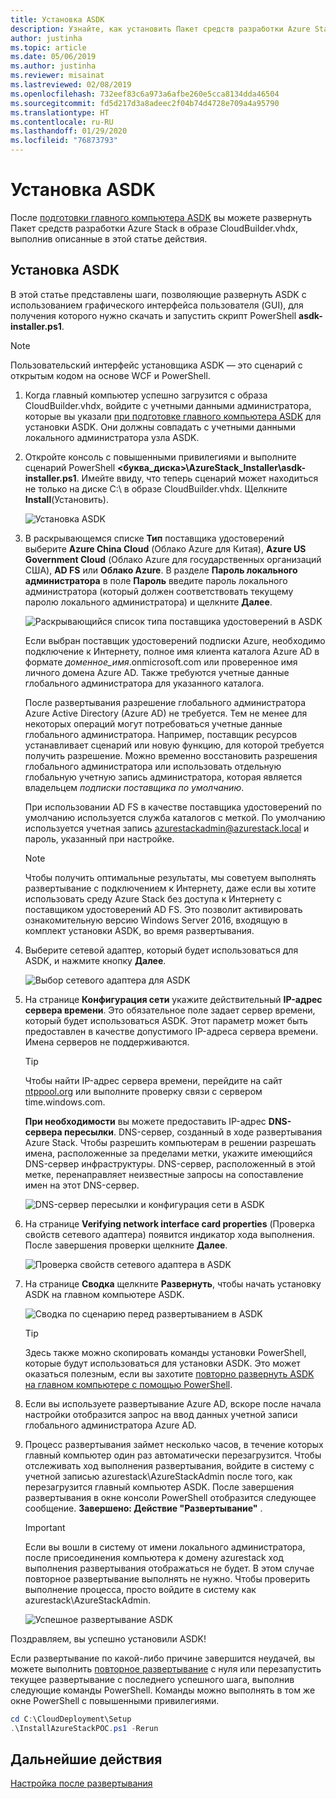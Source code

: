 ```yaml
---
title: Установка ASDK
description: Узнайте, как установить Пакет средств разработки Azure Stack (ASDK).
author: justinha
ms.topic: article
ms.date: 05/06/2019
ms.author: justinha
ms.reviewer: misainat
ms.lastreviewed: 02/08/2019
ms.openlocfilehash: 732eef83c6a973a6afbe260e5cca8134dda46504
ms.sourcegitcommit: fd5d217d3a8adeec2f04b74d4728e709a4a95790
ms.translationtype: HT
ms.contentlocale: ru-RU
ms.lasthandoff: 01/29/2020
ms.locfileid: "76873793"
---
```

# <a name="install-the-asdk"></a>Установка ASDK
После [подготовки главного компьютера ASDK](asdk-prepare-host.md) вы можете развернуть Пакет средств разработки Azure Stack в образе CloudBuilder.vhdx, выполнив описанные в этой статье действия.

## <a name="install-the-asdk"></a>Установка ASDK
В этой статье представлены шаги, позволяющие развернуть ASDK с использованием графического интерфейса пользователя (GUI), для получения которого нужно скачать и запустить скрипт PowerShell **asdk-installer.ps1**.

> [!NOTE]
> Пользовательский интерфейс установщика ASDK — это сценарий с открытым кодом на основе WCF и PowerShell.


1. Когда главный компьютер успешно загрузится с образа CloudBuilder.vhdx, войдите с учетными данными администратора, которые вы указали [при подготовке главного компьютера ASDK](asdk-prepare-host.md) для установки ASDK. Они должны совпадать с учетными данными локального администратора узла ASDK.
2. Откройте консоль с повышенными привилегиями и выполните сценарий PowerShell **&lt;буква_диска>\AzureStack_Installer\asdk-installer.ps1**. Имейте ввиду, что теперь сценарий может находиться не только на диске C:\ в образе CloudBuilder.vhdx. Щелкните **Install**(Установить).

    ![Установка ASDK](media/asdk-install/1.PNG) 

3. В раскрывающемся списке **Тип** поставщика удостоверений выберите **Azure China Cloud** (Облако Azure для Китая), **Azure US Government Cloud** (Облако Azure для государственных организаций США), **AD FS** или **Облако Azure**. В разделе **Пароль локального администратора** в поле **Пароль** введите пароль локального администратора (который должен соответствовать текущему паролю локального администратора) и щелкните **Далее**.

    ![Раскрывающийся список типа поставщика удостоверений в ASDK](media/asdk-install/2.PNG) 
  
    Если выбран поставщик удостоверений подписки Azure, необходимо подключение к Интернету, полное имя клиента каталога Azure AD в формате *доменное_имя*.onmicrosoft.com или проверенное имя личного домена Azure AD. Также требуются учетные данные глобального администратора для указанного каталога.

    После развертывания разрешение глобального администратора Azure Active Directory (Azure AD) не требуется. Тем не менее для некоторых операций могут потребоваться учетные данные глобального администратора. Например, поставщик ресурсов устанавливает сценарий или новую функцию, для которой требуется получить разрешение. Можно временно восстановить разрешения глобального администратора или использовать отдельную глобальную учетную запись администратора, которая является владельцем *подписки поставщика по умолчанию*.

    При использовании AD FS в качестве поставщика удостоверений по умолчанию используется служба каталогов с меткой. По умолчанию используется учетная запись azurestackadmin@azurestack.local и пароль, указанный при настройке.

   > [!NOTE]
   > Чтобы получить оптимальные результаты, мы советуем выполнять развертывание с подключением к Интернету, даже если вы хотите использовать среду Azure Stack без доступа к Интернету с поставщиком удостоверений AD FS. Это позволит активировать ознакомительную версию Windows Server 2016, входящую в комплект установки ASDK, во время развертывания.

4. Выберите сетевой адаптер, который будет использоваться для ASDK, и нажмите кнопку **Далее**.

    ![Выбор сетевого адаптера для ASDK](media/asdk-install/3.PNG)

5. На странице **Конфигурация сети** укажите действительный **IP-адрес сервера времени**. Это обязательное поле задает сервер времени, который будет использоваться ASDK. Этот параметр может быть предоставлен в качестве допустимого IP-адреса сервера времени. Имена серверов не поддерживаются.

      > [!TIP]
      > Чтобы найти IP-адрес сервера времени, перейдите на сайт [ntppool.org](https://www.ntppool.org/) или выполните проверку связи с сервером time.windows.com. 

    **При необходимости** вы можете предоставить IP-адрес **DNS-сервера пересылки**. DNS-сервер, созданный в ходе развертывания Azure Stack. Чтобы разрешить компьютерам в решении разрешать имена, расположенные за пределами метки, укажите имеющийся DNS-сервер инфраструктуры. DNS-сервер, расположенный в этой метке, перенаправляет неизвестные запросы на сопоставление имен на этот DNS-сервер.

    ![DNS-сервер пересылки и конфигурация сети в ASDK](media/asdk-install/4.PNG)

6. На странице **Verifying network interface card properties** (Проверка свойств сетевого адаптера) появится индикатор хода выполнения. После завершения проверки щелкните **Далее**.

    ![Проверка свойств сетевого адаптера в ASDK](media/asdk-install/5.PNG)

7. На странице **Сводка** щелкните **Развернуть**, чтобы начать установку ASDK на главном компьютере ASDK.

    ![Сводка по сценарию перед развертыванием в ASDK](media/asdk-install/6.PNG)

    > [!TIP]
    > Здесь также можно скопировать команды установки PowerShell, которые будут использоваться для установки ASDK. Это может оказаться полезным, если вы захотите [повторно развернуть ASDK на главном компьютере с помощью PowerShell](asdk-deploy-powershell.md).

8. Если вы используете развертывание Azure AD, вскоре после начала настройки отобразится запрос на ввод данных учетной записи глобального администратора Azure AD.

9. Процесс развертывания займет несколько часов, в течение которых главный компьютер один раз автоматически перезагрузится. Чтобы отслеживать ход выполнения развертывания, войдите в систему с учетной записью azurestack\AzureStackAdmin после того, как перезагрузится главный компьютер ASDK. После завершения развертывания в окне консоли PowerShell отобразится следующее сообщение. **Завершено: Действие "Развертывание"** . 
    > [!IMPORTANT]
    > Если вы вошли в систему от имени локального администратора, после присоединения компьютера к домену azurestack ход выполнения развертывания отображаться не будет. В этом случае повторное развертывание выполнять не нужно. Чтобы проверить выполнение процесса, просто войдите в систему как azurestack\AzureStackAdmin.

    ![Успешное развертывание ASDK](media/asdk-install/7.PNG)

Поздравляем, вы успешно установили ASDK!

Если развертывание по какой-либо причине завершится неудачей, вы можете выполнить [повторное развертывание](asdk-redeploy.md) с нуля или перезапустить текущее развертывание с последнего успешного шага, выполнив следующие команды PowerShell. Команды можно выполнять в том же окне PowerShell с повышенными привилегиями.

  ```powershell
  cd C:\CloudDeployment\Setup
  .\InstallAzureStackPOC.ps1 -Rerun
  ```

## <a name="next-steps"></a>Дальнейшие действия
[Настройка после развертывания](asdk-post-deploy.md)
